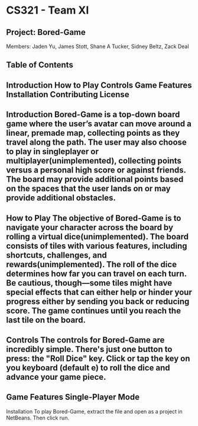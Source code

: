 # CS321 - Team XI

## Project: Bored-Game

Members: Jaden Yu, James Stott, Shane A Tucker, Sidney Beltz, Zack Deal

Table of Contents
--------------------------
Introduction
How to Play
Controls
Game Features
Installation
Contributing
License
--------------------------
Introduction
Bored-Game is a top-down board game where the user’s avatar can move around a linear, premade map, collecting points as they travel along the path. The user may also choose to play in singleplayer or multiplayer(unimplemented), collecting points versus a personal high score or against friends. The board may provide additional points based on the spaces that the user lands on or may provide additional obstacles.
--------------------------
How to Play
The objective of Bored-Game is to navigate your character across the board by rolling a virtual dice(unimplemented). The board consists of tiles with various features, including shortcuts, challenges, and rewards(unimplemented). The roll of the dice determines how far you can travel on each turn.
Be cautious, though—some tiles might have special effects that can either help or hinder your progress either by sending you back or reducing score.
The game continues until you reach the last tile on the board.
--------------------------
Controls
The controls for Bored-Game are incredibly simple. There's just one button to press: the "Roll Dice" key. Click or tap the key on you keyboard (default e) to roll the dice and advance your game piece.
--------------------------
Game Features
Single-Player Mode
--------------------------
Installation
To play Bored-Game, extract the file and open as a project in NetBeans. Then click run.
